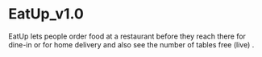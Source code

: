# EatUp_v1.0
EatUp lets people order food at a restaurant before they reach there for dine-in or for home delivery and also see the number of tables free (live) .
